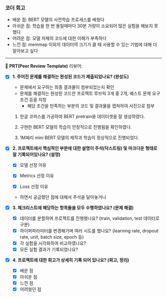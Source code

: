 ### 코더 회고
- 배운 점: BERT 모델의 사전학습 프로세스를 배웠다
- 아쉬운 점: 학습을 한 번 돌릴때마다 30분 가량이 소요되어 많은 실험을 해보지 못 했다
- 어려운 점: 모델 자체의 코드에 대한 이해가 부족하다
- 느낀 점: memmap 이외의 데이터의 크기가 클 때 사용할 수 있는 기법에 대해 더 알아보고 싶다 

---
🔑 **PRT(Peer Review Template)**
리뷰어:

- [X]  **1. 주어진 문제를 해결하는 완성된 코드가 제출되었나요? (완성도)**
    - 문제에서 요구하는 최종 결과물이 첨부되었는지 확인
    - 문제를 해결하는 완성된 코드란 프로젝트 루브릭 3개 중 2개, 
    퀘스트 문제 요구조건 등을 지칭
        - 해당 조건을 만족하는 부분의 코드 및 결과물을 캡쳐하여 사진으로 첨부
    1. 한글 코퍼스를 가공하여 BERT pretrain용 데이터셋을 잘 생성하였다.
           
    2. 구현한 BERT 모델의 학습이 안정적으로 진행됨을 확인하였다.
           
    3. 1M짜리 mini BERT 모델의 제작과 학습이 정상적으로 진행되었다.

- [X]  **2. 프로젝트에서 핵심적인 부분에 대한 설명이 주석(닥스트링) 및 마크다운 형태로 잘 기록되어있나요? (설명)**
    - [X]  모델 선정 이유

    - [X]  Metrics 선정 이유

    - [X]  Loss 선정 이유

    - 하면서 궁금했던 점에 대해서 주석을 달아놓거나   


- [X]  **3. 체크리스트에 해당하는 항목들을 모두 수행하였나요? (문제 해결)**
    - [X]  데이터를 분할하여 프로젝트를 진행했나요? (train, validation, test 데이터로 구분)<br>
    - [X]  하이퍼파라미터를 변경해가며 여러 시도를 했나요? (learning rate, dropout rate, unit, batch size, epoch 등)<br>
    - [X]  각 실험을 시각화하여 비교하였나요?  
    - [X]  모든 실험 결과가 기록되었나요?

- [X]  **4. 프로젝트에 대한 회고가 상세히 기록 되어 있나요? (회고, 정리)**
    - [X]  배운 점
    - [X]  아쉬운 점
    - [X]  느낀 점
    - [X]  어려웠던 점
